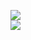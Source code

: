 [![](https://img.shields.io/badge/Made%20With-Github%20Spray-lightgrey.svg?style=for-the-badge&logo=github)](https://github.com/Annihil/github-spray#7778)  
[![](https://i.imgur.com/2DrTn0Z.gif)](https://github.com/Annihil/github-spray)